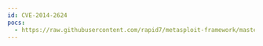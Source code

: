 ```yaml
---
id: CVE-2014-2624
pocs:
  - https://raw.githubusercontent.com/rapid7/metasploit-framework/master/modules/exploits/linux/misc/hp_nnmi_pmd_bof.rb
---
```

